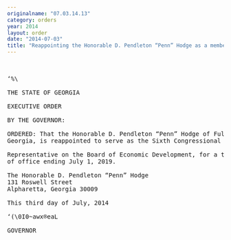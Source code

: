 ```yaml
---
originalname: "07.03.14.13"
category: orders
year: 2014
layout: order
date: "2014-07-03"
title: "Reappointing the Honorable D. Pendleton “Penn” Hodge as a member of the Board of Economic Development"
---
```

<pre>
   

‘%\

THE STATE OF GEORGIA

EXECUTIVE ORDER

BY THE GOVERNOR:

ORDERED: That the Honorable D. Pendleton “Penn” Hodge of Fulton County,
Georgia, is reappointed to serve as the Sixth Congressional District

Representative on the Board of Economic Development, for a term
of office ending July 1, 2019.

The Honorable D. Pendleton “Penn” Hodge
131 Roswell Street
Alpharetta, Georgia 30009

This third day of July, 2014

‘(\0I0~awx®eaL

GOVERNOR

</pre>

